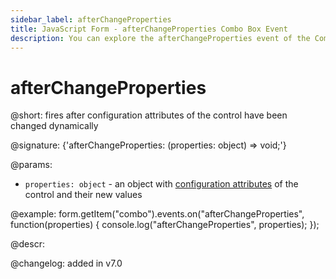 ```yaml
---
sidebar_label: afterChangeProperties
title: JavaScript Form - afterChangeProperties Combo Box Event 
description: You can explore the afterChangeProperties event of the Combo Box control of Form in the documentation of the DHTMLX JavaScript UI library. Browse developer guides and API reference, try out code examples and live demos, and download a free 30-day evaluation version of DHTMLX Suite.
---
```


# afterChangeProperties

@short: fires after configuration attributes of the control have been changed dynamically

@signature: {'afterChangeProperties: (properties: object) => void;'}

@params:
- `properties: object` - an object with [configuration attributes](form/api/combo/combo_setproperties_method.md) of the control and their new values

@example:
form.getItem("combo").events.on("afterChangeProperties", function(properties) {
    console.log("afterChangeProperties", properties);
});

@descr:

@changelog: added in v7.0

[comment]: # (@relatedapi: form/api/combo/combo_setproperties_method.md)

